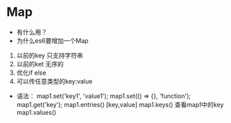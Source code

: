 # Map
  - 有什么用？
  - 为什么es6要增加一个Map
  1. 以前的key 只支持字符串
  2. 以前的ket 无序的
  3. 优化if else
  4. 可以传任意类型的key:value

  - 语法：
    map1.set('key1', 'value1');
    map1.set(() => {}, 'function');
    map1.get('key');
    map1.entries() [key,value]
    map1.keys()     查看map1中的key
    map1.values()